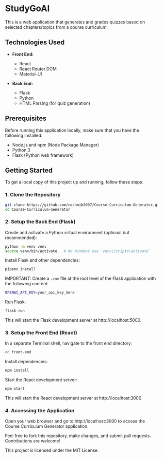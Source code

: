 ﻿# StudyGoAI

This is a web application that generates and grades quizzes based on selected chapters/topics from a course curriculum.

## Technologies Used

- **Front End:**

  - React
  - React Router DOM
  - Material-UI

- **Back End:**
  - Flask
  - Python
  - HTML Parsing (for quiz generation)

## Prerequisites

Before running this application locally, make sure that you have the following installed:

- Node.js and npm (Node Package Manager)
- Python 3
- Flask (Python web framework)

## Getting Started

To get a local copy of this project up and running, follow these steps:

### 1. Clone the Repository

```bash
git clone https://github.com/roshnib2007/Course-Curriculum-Generator.git
cd Course-Curriculum-Generator
```

### 2. Setup the Back End (Flask)

Create and activate a Python virtual environment (optional but recommended):

```bash
python -m venv venv
source venv/bin/activate   # On Windows use `venv\Scripts\activate`
```

Install Flask and other dependencies:

```bash
pipenv install
```

IMPORTANT: Create a `.env` file at the root level of the Flask application with the following content:

```bash
OPENAI_API_KEY=your_api_key_here
```

Run Flask:

```bash
flask run
```

This will start the Flask development server at http://localhost:5000.

### 3. Setup the Front End (React)

In a separate Terminal shell, navigate to the front end directory:

```bash
cd front-end
```

Install dependencies:

```bash
npm install
```

Start the React development server:

```bash
npm start
```

This will start the React development server at http://localhost:3000.

### 4. Accessing the Application

Open your web browser and go to http://localhost:3000 to access the Course Curriculum Generator application.

Feel free to fork this repository, make changes, and submit pull requests. Contributions are welcome!

This project is licensed under the MIT License.
